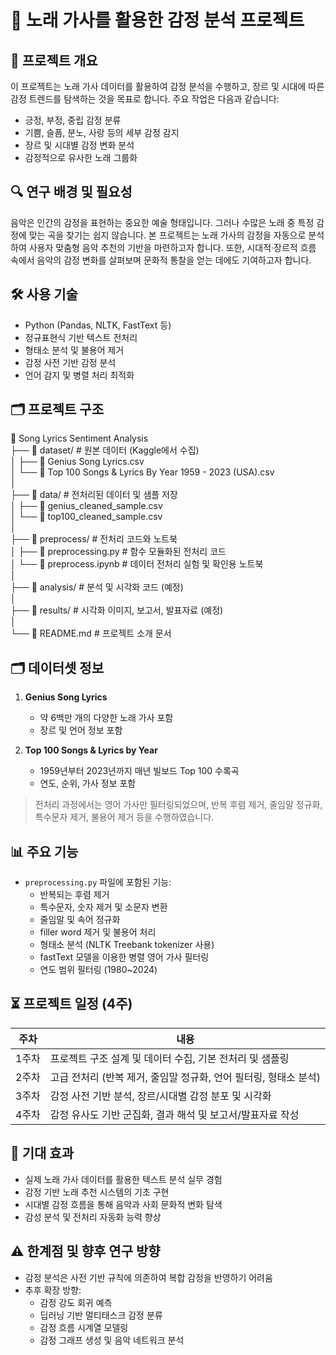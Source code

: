 # 🎵 노래 가사를 활용한 감정 분석 프로젝트

## 📌 프로젝트 개요

이 프로젝트는 노래 가사 데이터를 활용하여 감정 분석을 수행하고, 장르 및 시대에 따른 감정 트렌드를 탐색하는 것을 목표로 합니다. 주요 작업은 다음과 같습니다:

- 긍정, 부정, 중립 감정 분류
- 기쁨, 슬픔, 분노, 사랑 등의 세부 감정 감지
- 장르 및 시대별 감정 변화 분석
- 감정적으로 유사한 노래 그룹화

## 🔍 연구 배경 및 필요성

음악은 인간의 감정을 표현하는 중요한 예술 형태입니다. 그러나 수많은 노래 중 특정 감정에 맞는 곡을 찾기는 쉽지 않습니다. 본 프로젝트는 노래 가사의 감정을 자동으로 분석하여 사용자 맞춤형 음악 추천의 기반을 마련하고자 합니다. 또한, 시대적·장르적 흐름 속에서 음악의 감정 변화를 살펴보며 문화적 통찰을 얻는 데에도 기여하고자 합니다.

## 🛠️ 사용 기술

- Python (Pandas, NLTK, FastText 등)
- 정규표현식 기반 텍스트 전처리
- 형태소 분석 및 불용어 제거
- 감정 사전 기반 감정 분석
- 언어 감지 및 병렬 처리 최적화

## 🗂️ 프로젝트 구조

📁 Song Lyrics Sentiment Analysis  
├── 📂 dataset/                     # 원본 데이터 (Kaggle에서 수집)  
│   ├── 📄 Genius Song Lyrics.csv  
│   └── 📄 Top 100 Songs & Lyrics By Year 1959 - 2023 (USA).csv  
│  
├── 📂 data/                        # 전처리된 데이터 및 샘플 저장  
│   ├── 📄 genius_cleaned_sample.csv  
│   └── 📄 top100_cleaned_sample.csv  
│  
├── 📂 preprocess/                 # 전처리 코드와 노트북  
│   ├── 📄 preprocessing.py         # 함수 모듈화된 전처리 코드  
│   └── 📄 preprocess.ipynb         # 데이터 전처리 실험 및 확인용 노트북  
│  
├── 📂 analysis/                   # 분석 및 시각화 코드 (예정)  
│  
├── 📂 results/                    # 시각화 이미지, 보고서, 발표자료 (예정)  
│  
└── 📄 README.md                   # 프로젝트 소개 문서

## 🗂️ 데이터셋 정보

1. **Genius Song Lyrics**  
   - 약 6백만 개의 다양한 노래 가사 포함  
   - 장르 및 언어 정보 포함

2. **Top 100 Songs & Lyrics by Year**  
   - 1959년부터 2023년까지 매년 빌보드 Top 100 수록곡  
   - 연도, 순위, 가사 정보 포함

> 전처리 과정에서는 영어 가사만 필터링되었으며, 반복 후렴 제거, 줄임말 정규화, 특수문자 제거, 불용어 제거 등을 수행하였습니다.

## 📊 주요 기능

- `preprocessing.py` 파일에 포함된 기능:
  - 반복되는 후렴 제거
  - 특수문자, 숫자 제거 및 소문자 변환
  - 줄임말 및 속어 정규화
  - filler word 제거 및 불용어 처리
  - 형태소 분석 (NLTK Treebank tokenizer 사용)
  - fastText 모델을 이용한 병렬 영어 가사 필터링
  - 연도 범위 필터링 (1980~2024)

## ⏳ 프로젝트 일정 (4주)

| 주차  | 내용 |
|-------|------|
| 1주차 | 프로젝트 구조 설계 및 데이터 수집, 기본 전처리 및 샘플링 |
| 2주차 | 고급 전처리 (반복 제거, 줄임말 정규화, 언어 필터링, 형태소 분석) |
| 3주차 | 감정 사전 기반 분석, 장르/시대별 감정 분포 및 시각화 |
| 4주차 | 감정 유사도 기반 군집화, 결과 해석 및 보고서/발표자료 작성 |

## 🎯 기대 효과

- 실제 노래 가사 데이터를 활용한 텍스트 분석 실무 경험
- 감정 기반 노래 추천 시스템의 기초 구현
- 시대별 감정 흐름을 통해 음악과 사회 문화적 변화 탐색
- 감성 분석 및 전처리 자동화 능력 향상

## ⚠️ 한계점 및 향후 연구 방향

- 감정 분석은 사전 기반 규칙에 의존하여 복합 감정을 반영하기 어려움
- 추후 확장 방향:
  - 감정 강도 회귀 예측
  - 딥러닝 기반 멀티태스크 감정 분류
  - 감정 흐름 시계열 모델링
  - 감정 그래프 생성 및 음악 네트워크 분석
